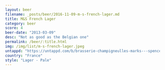 ```yaml
---
layout: beer
filename: _posts/beer/2016-11-09-m-s-french-lager.md
title: M&S French Lager
category: beer
score: 4
beer-date: "2013-03-09"
desc: "Not as good as the Belgian one"
permalink: /beer/:title.html
img: /img/list/m-s-french-lager.jpeg
untappd: "https://untappd.com/b/brasserie-champigneulles-marks---spencer-french-lager/35092"
country: "France"
style: "Lager - Pale"
---
```

